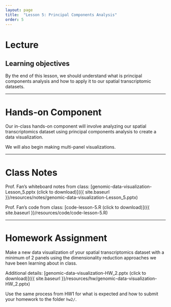 ```yaml
---
layout: page
title:  "Lesson 5: Principal Components Analysis"
order: 5
---
```


# Lecture 

## Learning objectives

By the end of this lesson, we should understand what is principal components analysis and how to apply it to our spatial transcriptomic datasets.

---

# Hands-on Component 

Our in-class hands-on component will involve analyzing our spatial transcriptomics dataset using principal components analysis to create a data visualization.

We will also begin making multi-panel visualizations.

---

# Class Notes

Prof. Fan’s whiteboard notes from class: [genomic-data-visualization-Lesson_5.pptx (click to download)]({{ site.baseurl }}/resources/notes/genomic-data-visualization-Lesson_5.pptx)

Prof. Fan’s code from class: [code-lesson-5.R (click to download)]({{ site.baseurl }}/resources/code/code-lesson-5.R)

---

# Homework Assignment

Make a new data visualization of your spatial transcriptomics dataset with a minimum of 2 panels using the dimensionality reduction approaches we have been learning about in class.

Additional details: [genomic-data-visualization-HW_2.pptx (click to download)]({{ site.baseurl }}/resources/hw/genomic-data-visualization-HW_2.pptx)

Use the same process from HW1 for what is expected and how to submit your homework to the folder `hw2/`.